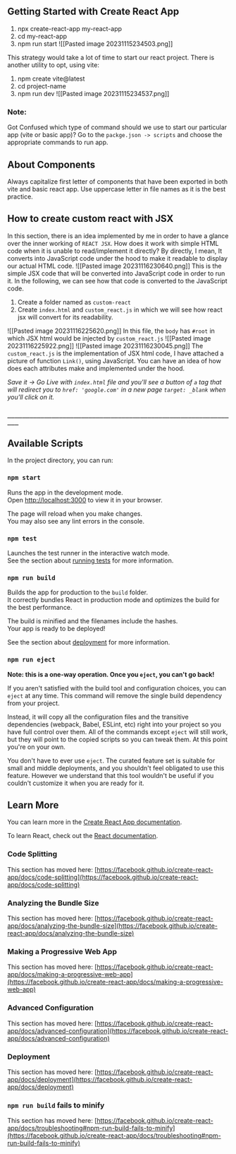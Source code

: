 ## Getting Started with Create React App

1. npx create-react-app my-react-app
2. cd my-react-app
3. npm run start
![[Pasted image 20231115234503.png]]

This strategy would take a lot of time to start our react project. There is another utility to opt, using vite:

1. npm create vite@latest
2. cd project-name
3. npm run dev
![[Pasted image 20231115234537.png]]

### Note: 
Got Confused which type of command should we use to start our particular app (vite or basic app)?
Go to the `packge.json -> scripts` and choose the appropriate commands to run app.

## About Components
Always capitalize first letter of components that have been exported in both vite and basic react app.
Use uppercase letter in file names as it is the best practice.

## How to create custom react with JSX
In this section, there is an idea implemented by me in order to have a glance over the inner working of `REACT JSX`. 
How does it work with simple HTML code when it is unable to read/implement it directly? By directly, I mean, It converts into JavaScript code under the hood to make it readable to display our actual HTML code.
![[Pasted image 20231116230640.png]]
This is the simple JSX code that will be converted into JavaScript code in order to run it. In the following, we can see how that code is converted to the JavaScript code.

1. Create a folder named as `custom-react`
2. Create `index.html` and `custom_react.js` in which we will see how react jsx will convert for its readability.

![[Pasted image 20231116225620.png]]
In this file, the `body` has `#root` in which JSX html would be injected by `custom_react.js` 
![[Pasted image 20231116225922.png]]
![[Pasted image 20231116230045.png]]
The `custom_react.js` is the implementation of JSX html code, I have attached a picture of function `Link()`, using JavaScript. You can have an idea of how does each attributes make and implemented under the hood.

*Save it -> Go Live with `index.html` file and you'll see a button of `a` tag that will redirect you to `href: 'google.com'` in a new page `target: _blank` when you'll click on it.*

### `_______________________________________________________________`

## Available Scripts

In the project directory, you can run:

### `npm start`

Runs the app in the development mode.\
Open [http://localhost:3000](http://localhost:3000) to view it in your browser.

The page will reload when you make changes.\
You may also see any lint errors in the console.

### `npm test`

Launches the test runner in the interactive watch mode.\
See the section about [running tests](https://facebook.github.io/create-react-app/docs/running-tests) for more information.

### `npm run build`

Builds the app for production to the `build` folder.\
It correctly bundles React in production mode and optimizes the build for the best performance.

The build is minified and the filenames include the hashes.\
Your app is ready to be deployed!

See the section about [deployment](https://facebook.github.io/create-react-app/docs/deployment) for more information.

### `npm run eject`

**Note: this is a one-way operation. Once you `eject`, you can't go back!**

If you aren't satisfied with the build tool and configuration choices, you can `eject` at any time. This command will remove the single build dependency from your project.

Instead, it will copy all the configuration files and the transitive dependencies (webpack, Babel, ESLint, etc) right into your project so you have full control over them. All of the commands except `eject` will still work, but they will point to the copied scripts so you can tweak them. At this point you're on your own.

You don't have to ever use `eject`. The curated feature set is suitable for small and middle deployments, and you shouldn't feel obligated to use this feature. However we understand that this tool wouldn't be useful if you couldn't customize it when you are ready for it.

## Learn More

You can learn more in the [Create React App documentation](https://facebook.github.io/create-react-app/docs/getting-started).

To learn React, check out the [React documentation](https://reactjs.org/).

### Code Splitting

This section has moved here: [https://facebook.github.io/create-react-app/docs/code-splitting](https://facebook.github.io/create-react-app/docs/code-splitting)

### Analyzing the Bundle Size

This section has moved here: [https://facebook.github.io/create-react-app/docs/analyzing-the-bundle-size](https://facebook.github.io/create-react-app/docs/analyzing-the-bundle-size)

### Making a Progressive Web App

This section has moved here: [https://facebook.github.io/create-react-app/docs/making-a-progressive-web-app](https://facebook.github.io/create-react-app/docs/making-a-progressive-web-app)

### Advanced Configuration

This section has moved here: [https://facebook.github.io/create-react-app/docs/advanced-configuration](https://facebook.github.io/create-react-app/docs/advanced-configuration)

### Deployment

This section has moved here: [https://facebook.github.io/create-react-app/docs/deployment](https://facebook.github.io/create-react-app/docs/deployment)

### `npm run build` fails to minify

This section has moved here: [https://facebook.github.io/create-react-app/docs/troubleshooting#npm-run-build-fails-to-minify](https://facebook.github.io/create-react-app/docs/troubleshooting#npm-run-build-fails-to-minify)
